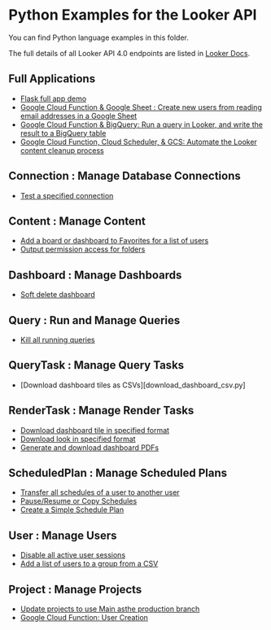 # Python Examples for the Looker API

You can find Python language examples in this folder.

The full details of all Looker API 4.0 endpoints are listed in [Looker Docs](https://cloud.google.com/looker/docs/reference/looker-api/latest).

## Full Applications

- [Flask full app demo](lookersdk-flask)
- [Google Cloud Function & Google Sheet : Create new users from reading email addresses in a Google Sheet](cloud-function-user-provision)
- [Google Cloud Function & BigQuery: Run a query in Looker, and write the result to a BigQuery table](cloud-function-write-to-bigquery)
- [Google Cloud Function, Cloud Scheduler, & GCS: Automate the Looker content cleanup process](cloud-function-content-cleanup-automation)

## Connection : Manage Database Connections

- [Test a specified connection](test_connection.py)

## Content : Manage Content

- [Add a board or dashboard to Favorites for a list of users](add_contents_to_favorite.py)
- [Output permission access for folders](folder_permission_access.py)

## Dashboard : Manage Dashboards

- [Soft delete dashboard](soft_delete_dashboard.py)

## Query : Run and Manage Queries

- [Kill all running queries](kill_queries.py)

## QueryTask : Manage Query Tasks
- [Download dashboard tiles as CSVs][download_dashboard_csv.py]

## RenderTask : Manage Render Tasks

- [Download dashboard tile in specified format](download_tile.py)
- [Download look in specified format](download_look.py)
- [Generate and download dashboard PDFs](download_dashboard_pdf.py)

## ScheduledPlan : Manage Scheduled Plans

- [Transfer all schedules of a user to another user](transfer_all_schedules.py)
- [Pause/Resume or Copy Schedules](manage_schedules.py)
- [Create a Simple Schedule Plan](simple_schedule_plan.py)

## User : Manage Users

- [Disable all active user sessions](logout_all_users.py)
- [Add a list of users to a group from a CSV](add_users_to_group_from_csv.py)

## Project : Manage Projects

- [Update projects to use Main asthe production branch](update_prod_branches_to_main.py)
- [Google Cloud Function: User Creation](cloud-function-user-provision)
